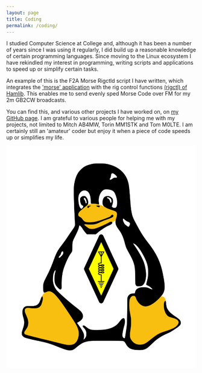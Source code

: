 ```yaml
---
layout: page
title: Coding
permalink: /coding/
---
```

I studied Computer Science at College and, although it has been a number of years since I was using it regularly, I did build up a reasonable knowledge of certain programming languages. Since moving to the Linux ecosystem I have rekindled my interest in programming, writing scripts and applications to speed up or simplify certain tasks.

An example of this is the F2A Morse Rigctld script I have written, which integrates the ['morse' application](https://gitlab.com/esr/morse-classic) with the rig control functions [(rigctl) of Hamlib](https://github.com/Hamlib/Hamlib). This enables me to send evenly sped Morse Code over FM for my 2m GB2CW broadcasts.

You can find this, and various other projects I have worked on, on [my GitHub page](https://github.com/Michael-AUG). I am grateful to various people for helping me with my projects, not limited to Mitch AB4MW, Torin MM1STK and Tom M0LTE. I am certainly still an 'amateur' coder but enjoy it when a piece of code speeds up or simplifies my life. 

![The Linux Radio Ham](images/ham_linux.png)
